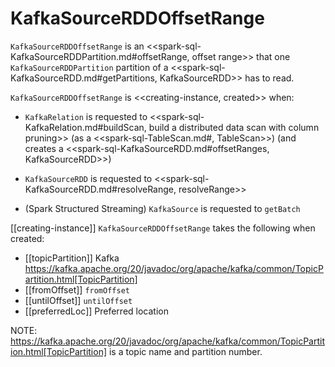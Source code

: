 # KafkaSourceRDDOffsetRange

`KafkaSourceRDDOffsetRange` is an <<spark-sql-KafkaSourceRDDPartition.md#offsetRange, offset range>> that one  `KafkaSourceRDDPartition` partition of a <<spark-sql-KafkaSourceRDD.md#getPartitions, KafkaSourceRDD>> has to read.

`KafkaSourceRDDOffsetRange` is <<creating-instance, created>> when:

* `KafkaRelation` is requested to <<spark-sql-KafkaRelation.md#buildScan, build a distributed data scan with column pruning>> (as a <<spark-sql-TableScan.md#, TableScan>>) (and creates a <<spark-sql-KafkaSourceRDD.md#offsetRanges, KafkaSourceRDD>>)

* `KafkaSourceRDD` is requested to <<spark-sql-KafkaSourceRDD.md#resolveRange, resolveRange>>

* (Spark Structured Streaming) `KafkaSource` is requested to `getBatch`

[[creating-instance]]
`KafkaSourceRDDOffsetRange` takes the following when created:

* [[topicPartition]] Kafka https://kafka.apache.org/20/javadoc/org/apache/kafka/common/TopicPartition.html[TopicPartition]
* [[fromOffset]] `fromOffset`
* [[untilOffset]] `untilOffset`
* [[preferredLoc]] Preferred location

NOTE: https://kafka.apache.org/20/javadoc/org/apache/kafka/common/TopicPartition.html[TopicPartition] is a topic name and partition number.
